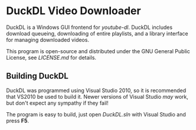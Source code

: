 # DuckDL Video Downloader #
DuckDL is a Windows GUI frontend for *youtube-dl*. DuckDL includes download queueing, downloading of entire playlists, and a library interface for managing downloaded videos.

This program is open-source and distributed under the GNU General Public License, see *LICENSE.md* for details.

## Building DuckDL ##
DuckDL was programmed using Visual Studio 2010, so it is recommended that VS2010 be used to build it. Newer versions of Visual Studio *may* work, but don't expect any sympathy if they fail!

The program is easy to build, just open *DuckDL.sln* with Visual Studio and press **F5**.